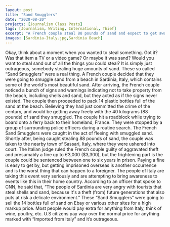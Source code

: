 ```yaml
---
layout: post
title: "Sand Smugglers"
date: "2020-08-20"
projects: [Journalism Class Posts]
tags: [Journalism, Writing, International, Thief]
excerpt: "A French couple steal 88 pounds of sand and expect to get away with it."
images: [Sardinia-Italy.jpg,Sardinia Beach]
---
```



Okay, think about a moment when you wanted to steal something. Got it? Was that item a TV or a video game? Or maybe it was sand? Would you want to steal sand out of all the things you could steal? It is simply just outrageous, somebody stealing huge amounts of sand. These so called “Sand Smugglers” were a real thing. A French couple decided that they were going to smuggle sand from a beach in Sardinia, Italy, which contains some of the world's most beautiful sand. After arriving, the French couple noticed a bunch of signs and warnings indicating not to take property from the beach, including shells and sand, but they acted as if the signs never existed. The couple then proceeded to pack 14 plastic bottles full of the sand at the beach. Believing they had just committed the crime of the century, and would be getting away freely with the 40 kilograms (88 pounds) of sand they smuggled. The couple hit a roadblock while trying to board onto a ferry back to their homeland, France. They were stopped by a group of surrounding police officers during a routine search. The French Sand Smugglers were caught in the act of fleeing with smuggled sand.
Shortly after, being caught stealing 88 pounds of sand, the couple was taken to the nearby town of Sassari, Italy, where they were ushered into court. The Italian judge ruled the French couple guilty of aggravated theft and presumably a fine up to €3,000 ($3,300), but the frightening part is the couple could be sentenced between one to six years in prison. Paying a fine is easy to get by, but getting imprisoned overseas is another occurrence and is the worst thing that can happen to a foreigner.
The people of Italy are taking this event very seriously and are attempting to bring awareness to events like this in their home country. According to an officer that spoke to CNN, he said that, “The people of Sardinia are very angry with tourists that steal shells and sand, because it's a theft (from) future generations that also puts at risk a delicate environment.” 
These “Sand Smugglers” were going to sell the 14 bottles full of sand on Ebay or various other sites for a high markup price. Most people would pay extra for anything from Italy, think of wine, poultry, etc. U.S citizens pay way over the normal price for anything marked with “Imported from Italy” and it’s outrageous. 

